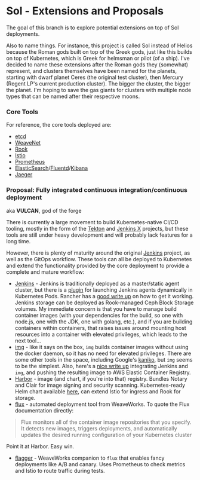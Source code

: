 # Sol - Extensions and Proposals
The goal of this branch is to explore potential extensions on top of Sol deployments.

Also to name things. For instance, this project is called Sol instead of Helios because the Roman gods built on top of the Greek gods, just like this builds on top of Kubernetes, which is Greek for helmsman or pilot (of a ship). I've decided to name these extensions after the Roman gods they (somewhat) represent, and clusters themselves have been named for the planets, starting with dwarf planet Ceres (the original test cluster), then Mercury (Regent LP's current production cluster). The bigger the cluster, the bigger the planet. I'm hoping to save the gas giants for clusters with multiple node types that can be named after their respective moons.

### Core Tools
For reference, the core tools deployed are:
+ [etcd](https://etcd.io)
+ [WeaveNet](https://weave.works/oss/net)
+ [Rook](https://rook.io)
+ [Istio](https://istio.io)
+ [Prometheus](https://prometheus.io)
+ [ElasticSearch](https://elastic.co/products/elasticsearch)/[Fluentd](https://fluent.org)/[Kibana](https://elastic.co/products/kibana)
+ [Jaeger](https://jaegertracing.io)

### Proposal: Fully integrated continuous integration/continuous deployment
aka **VULCAN**, god of the forge

There is currently a large movement to build Kubernetes-native CI/CD tooling, mostly in the form of the [Tekton](https://tekton.dev) and [Jenkins X](https://jenkins-x.io) projects, but these tools are still under heavy development and will probably lack features for a long time.

However, there is plenty of maturity around the original [Jenkins](https://jenkins.io) project, as well as the GitOps workflow. These tools can all be deployed to Kubernetes and extend the functionality provided by the core deployment to provide a complete and mature workflow:

+ [Jenkins](https://jenkins.io) - Jenkins is traditionally deployed as a master/static agent cluster, but there is a [plugin](https://plugins.jenkins.io/kubernetes) for launching Jenkins agents dynamically in Kubernetes Pods. Rancher has a [good write up](https://rancher.com/blog/2018/2018-11-27-scaling-jenkins/) on how to get it working. Jenkins storage can be deployed as Rook-managed Ceph Block Storage volumes. My immediate concern is that you have to manage build container images (with your dependencies for the build, so one with node.js, one with the JDK, one with golang, etc.), and if you are building containers within containers, that raises issues around mounting host resources into a container with elevated privileges, which leads to the next tool...
+ [img](https://github.com/genuinetools/img) - like it says on the box, `img` builds container images without using the docker daemon, so it has no need for elevated privileges. There are some other tools in the space, including Google's [kaniko](https://github.com/GoogleContainerTools/kaniko), but `img` seems to be the simplest. Also, here's a [nice write up](https://prabhatsharma.in/blog/how-to-build-docker-images-in-kubernetes-with-jenkins-without-privileges-using-img/) integrating Jenkins and `img`, and pushing the resulting image to AWS Elastic Container Registry.
+ [Harbor](https://goharbor.io) - image (and chart, if you're into that) registry. Bundles Notary and Clair for image signing and security scanning. Kubernetes-ready Helm chart available [here](https://github.com/goharbor/harbor-helm), can extend Istio for ingress and Rook for storage.
+ [flux](https://fluxcd.io) - automated deployment tool from WeaveWorks. To quote the Flux documentation directly:
> Flux monitors all of the container image repositories that you specify. It detects new images, triggers deployments, and automatically updates the desired running configuration of your Kubernetes cluster

  Point it at Harbor. Easy win.
+ [flagger](https://github.com/weaveworks/flagger) - WeaveWorks companion to `flux` that enables fancy deployments like A/B and canary. Uses Prometheus to check metrics and Istio to route traffic during tests.
